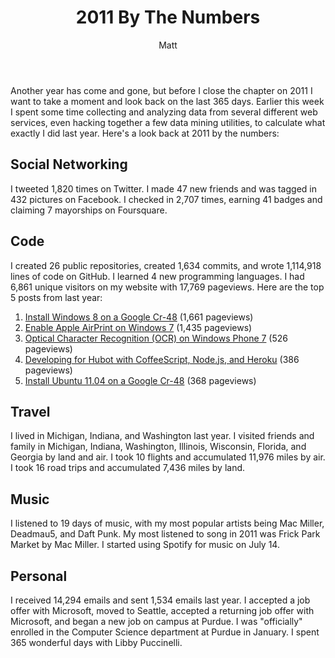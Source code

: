 ﻿---
layout: post
title: 2011 By The Numbers
author: Matt
permalink: /2012/01/2011-by-the-numbers/
categories:
  - Life
---

Another year has come and gone, but before I close the chapter on 2011 I want to take a moment and look back on the last 365 days. Earlier this week I spent some time collecting and analyzing data from several different web services, even hacking together a few data mining utilities, to calculate what exactly I did last year. Here's a look back at 2011 by the numbers:

## Social Networking

I tweeted 1,820 times on Twitter. I made 47 new friends and was tagged in 432 pictures on Facebook. I checked in 2,707 times, earning 41 badges and claiming 7 mayorships on Foursquare.

## Code

I created 26 public repositories, created 1,634 commits, and wrote 1,114,918 lines of code on GitHub. I learned 4 new programming languages. I had 6,861 unique visitors on my website with 17,769 pageviews. Here are the top 5 posts from last year:

1.  [Install Windows 8 on a Google Cr-48][1] (1,661 pageviews)
2.  [Enable Apple AirPrint on Windows 7][2] (1,435 pageviews)
3.  [Optical Character Recognition (OCR) on Windows Phone 7][3] (526 pageviews)
4.  [Developing for Hubot with CoffeeScript, Node.js, and Heroku][4] (386 pageviews)
5.  [Install Ubuntu 11.04 on a Google Cr-48][5] (368 pageviews)

 [1]: http://mbmccormick.com/2011/09/install-windows-8-on-a-google-cr-48/
 [2]: http://mbmccormick.com/2011/04/enable-apple-airprint-on-windows-7/
 [3]: http://mbmccormick.com/2011/08/optical-character-recognition-ocr-on-windows-phone-7/
 [4]: http://mbmccormick.com/2011/11/developing-for-hubot-with-coffeescript-nodejs-and-heroku/
 [5]: http://mbmccormick.com/2011/08/install-ubuntu-11-04-on-a-google-cr-48/

## Travel

I lived in Michigan, Indiana, and Washington last year. I visited friends and family in Michigan, Indiana, Washington, Illinois, Wisconsin, Florida, and Georgia by land and air. I took 10 flights and accumulated 11,976 miles by air. I took 16 road trips and accumulated 7,436 miles by land.

## Music

I listened to 19 days of music, with my most popular artists being Mac Miller, Deadmau5, and Daft Punk. My most listened to song in 2011 was Frick Park Market by Mac Miller. I started using Spotify for music on July 14.

## Personal

I received 14,294 emails and sent 1,534 emails last year. I accepted a job offer with Microsoft, moved to Seattle, accepted a returning job offer with Microsoft, and began a new job on campus at Purdue. I was "officially" enrolled in the Computer Science department at Purdue in January. I spent 365 wonderful days with Libby Puccinelli.